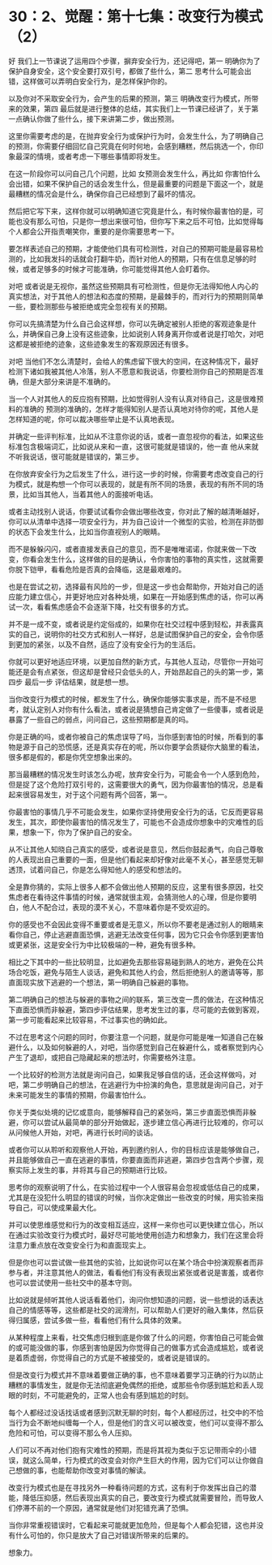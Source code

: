 # 30：2、觉醒：第十七集：改变行为模式（2）

好 我们上一节课说了运用四个步骤，摒弃安全行为，还记得吧，第一 明确你为了保护自身安全，这个安全要打双引号，都做了些什么，第二 思考什么可能会出错，这样做可以弄明白安全行为，是怎样保护你的。

以及你对不采取安全行为，会产生的后果的预测，第三 明确改变行为模式，所带来的效果，第四 最后就是进行整体的总结，其实我们上一节课已经讲了，关于第一点确认你做了些什么，接下来讲第二步，做出预测。

这里你需要考虑的是，在抛弃安全行为或保护行为时，会发生什么，为了明确自己的预测，你需要仔细回忆自己究竟在何时何地，会感到糟糕，然后挑选一个，你印象最深的情境，或者考虑一下哪些事情即将发生。

在这一阶段你可以问自己几个问题，比如 女预测会发生什么，再比如 你害怕什么会出错，如果不保护自己的话会发生什么，但是最重要的问题是下面这一个，就是最糟糕的情况会是什么，确保你自己已经想到了最坏的情况。

然后把它写下来，这样你就可以明确知道它究竟是什么，有时候你最害怕的是，可能也没有那么可怕，只是你一想出来很可怕，但你写下来之后不可怕，比如觉得每个人都会公开指责嘲笑你，重要的是你需要思考一下。

要怎样表述自己的预期，才能使他们具有可检测性，对自己的预期可能是最容易检测的，比如我发抖的话就会打翻牛奶，而针对他人的预期，只有在信息足够的时候，或者足够多的时候才可能准确，你可能觉得其他人会盯着你。

对吧 或者说是无视你，虽然这些预期具有可检测性，但是你无法得知他人内心的真实想法，对于其他人的想法和态度的预期，是最棘手的，而对行为的预期则简单一些，要检测那些与被拒绝或完全忽视有关的预期。

你可以先搞清楚为什么自己会这样想，你可以先确定被别人拒绝的客观迹象是什么，并确保自己身上没有这些迹象，比如说别人转身离开你或者说是打哈欠，对吧 这都是被拒绝的迹象，这些迹象发生的客观原因还有很多。

对吧 当他们不怎么清楚时，会给人的焦虑留下很大的空间，在这种情况下，最好检测下诸如我被其他人冷落，别人不愿意和我说话，你要检测你自己的预期是否准确，但是大部分来讲是不准确的。

当一个人对其他人的反应抱有预期，比如觉得别人没有认真对待自己，这是很难预料的准确的 预测的准确的，怎样才能得知别人是否认真地对待你的呢，其他人是怎样知道的呢，你可以裁决哪些举止是不认真地表现。

并确定一些评判标准，比如从不注意你说的话，或者一直忽视你的看法，如果这些标准包含极端词汇，比如说从来和一直，这很可能就是错误的，他一直 他从来就不听我说话，很可能就是错误的，第三步。

在你放弃安全行为之后发生了什么，进行这一步的时候，你需要考虑改变自己的行为模式，就是构想一个你可以表现的，就是有所不同的场景，表现的有所不同的场景，比如当其他人，当着其他人的面接听电话。

或者主动找别人说话，你要试试看你会做出哪些改变，你对此了解的越清晰越好，你可以从清单中选择一项安全行为，并为自己设计一个微型的实验，检测在非防御的状态下会发生什么，比如当你直视别人的眼睛。

而不是躲躲闪闪，或者直接发表自己的意见，而不是唯唯诺诺，你就来做一下改变，你看会发生什么，这样做的目的是确认，令你害怕的事物的真实性，这就需要你脱下铠甲，看看危险是否真的会降临，这是最艰难的。

也是在尝试之初，选择最有风险的一步，但是这一步也会帮助你，开始对自己的适应能力建立信心，并更好地应对各种处境，如果在一开始感到焦虑的话，你可以再试一次，看看焦虑感会不会逐渐下降，社交有很多的方式。

并不是一成不变，或者说是约定俗成的，如果你在社交过程中感到轻松，并表露真实的自己，说明你的社交方式和别人一样好，总是试图保护自己的安全，会令你感到更加的紧张，以及不自然，适应了没有安全行为的生活后。

你就可以更好地适应环境，以更加自然的新方式，与其他人互动，尽管你一开始可能还是会有点紧张，但这却是曾经只会低头的人，开始昂起自己的头的第一步，第四步 最后一步 评估结果，就是想一想。

当你改变行为模式的时候，都发生了什么，确保你能够实事求是，而不是不经思考，就认定别人对你有什么看法，或者说是猜想自己肯定做了一些傻事，或者说是暴露了一些自己的弱点，问问自己，这些预期都是真的吗。

你是正确的吗，或者你被自己的焦虑误导了吗，当你感到害怕的时候，所看到的事物是源于自己的恐慌感，还是真实存在的呢，所以你要学会质疑你大脑里的看法，很多都是假的，都是你凭空想象出来的。

那当最糟糕的情况发生时该怎么办呢，放弃安全行为，可能会令一个人感到危险，但是捉了这个危险打双引号的，这需要很大的勇气，因为你最害怕的情况，总是看起来很容易发生，对于这个问题有两个回答，第一。

你最害怕的事情几乎不可能会发生，如果你坚持使用安全行为的话，它反而更容易发生，其次，即使你最害怕的情况发生了，可能也不会造成你想象中的灾难性的后果，想象一下，你为了保护自己的安全。

从不让其他人知晓自己真实的感受，或者说是意见，然后你鼓起勇气，向自己尊敬的人表现出自己重要的一面，但是他们看起来却好像对此毫不关心，甚至感觉无聊透顶，试着问自己，你是怎么得知他人的感受和想法的。

全是靠你猜的，实际上很多人都不会做出他人预期的反应，这里有很多原因，社交焦虑者在看待这件事情的时候，通常就很主观，会猜测他人的心理，但是你要明白，他人不配合过，表现的漠不关心，不意味着你是不受欢迎的。

你的感受也不会因此变得不重要或者是无意义，所以你不要老是通过别人的眼睛来看你自己，停止逃避直面恐惧，逃避无法改变任何事，因为它只会令你感到更害怕或更紧张，这是安全行为中比较极端的一种，避免有很多种。

相比之下其中的一些比较明显，比如避免去那些容易碰到熟人的地方，避免在公共场合吃饭，避免与陌生人谈话，避免和其他人约会，然后拒绝别人的邀请等等，那直面现实放下逃避的一个想法，第一明确自己躲避的事物。

第二明确自己的想法与躲避的事物之间的联系，第三改变一贯的做法，在这种情况下直面恐惧而非躲避，第四步评估结果，思考发生过的事，尽可能的去做到客观，第一步可能看起来比较容易，不过事实也的确如此。

不过在思考这个问题的同时，你要注意一个问题，就是你可能是唯一知道自己在躲避什么，以及如何躲避的人，对吧，当你感觉到自己在躲避什么，或者察觉到内心产生了退却，或把自己隐藏起来的想法时，你需要格外注意。

一个比较好的检测方法就是询问自己，如果我足够自信的话，还会这样做吗，对吧，第二步明确自己的想法，在逃避行为中扮演的角色，意思就是询问自己，对于未来可能发生的事情的预期，你最害怕什么。

你关于类似处境的记忆或意向，能够解释自己的紧张吗，第三步直面恐惧而非躲避，你可以尝试从最简单的部分开始做起，逐步建立信心再进行比较难的，你可以从问候他人开始，对吧，再进行长时间的谈话。

或者你可以从聆听和观察他人开始，再到邀约别人，你的目标应该是能够做自己，并且能够做自己一直在逃避的事情，你要直面而非逃避，第四步包含两个步骤，观察实际上发生的事，并将其与自己的预期进行比较。

思考你的观察说明了什么，在实验过程中一个人很容易会忽视或低估自己的成果，尤其是在没犯什么明显的错误的时候，当你决定做出一些改变的时候，用实验来指导自己，可以使成果最大化。

并可以使思维感觉和行为的改变相互适应，这样一来你也可以更快建立信心，所以在通过实验改变行为模式时，最好尽可能地使用创造力和想象力，我们在这里会将注意力重点放在改变安全行为和直面现实上。

但是你也可以尝试做一些其他的实验，比如说你可以在某个场合中扮演观察者而非参与者，并注意其他人的做法，看看他们有没有表现出紧张或者说是害羞，或者你也可以尝试使用一些社交中的基本守则。

比如说就是倾听其他人说话看着他们，询问你想知道的问题，说一些想说的话表达自己的情感等等，这些都是社交的润滑剂，可以帮助人们更好的融入集体，然后获得归属感，尝试多做一些，看看他们有什么具体的效果。

从某种程度上来看，社交焦虑归根到底是你做了什么的问题，你害怕自己可能会做的或可能没做的事，你感到害怕是因为你觉得自己的做事方式会造成尴尬，或者说是着质虚弱，你觉得自己的方式是不被接受的，或者说是错误的。

但是改变行为模式并不意味着要做正确的事，也不意味着要学习正确的行为以防止糟糕的事情发生，就是你无法彻底避免偶然的拒绝，或那些令你感到尴尬和丢人现眼的时刻，不可能避免的，正常人也会有感到尴尬的时刻。

每个人都经过没话找话或者感到沉默无聊的时刻，每个人都经历过，社交中的不恰当行为会不断地纠缠每一个人，但是他们的含义可以被改变，他们可以变得不那么危险和可怕，可以变得不那么令人压抑。

人们可以不再对他们抱有灾难性的预期，而是将其视为类似于忘记带雨伞的小错误，就这么简单，行为模式的改变会对你产生巨大的作用，因为它们可以让你做自己想做的事，也能帮助你改变对事情的解读。

改变行为模式也是在寻找另外一种看待问题的方式，这有利于你发挥出自己的潜能，降低压抑感，然后表现出真实的自己，要改变行为模式就需要冒险，而导致人们停滞不前的一个原因，通常就是他们对犯错充满了恐惧。

当你非常重视错误时，它看起来可能就更加危险，但是每个人都会犯错，这也并没有什么可怕的，你只是放大了自己对错误所带来的后果的。

想象力。